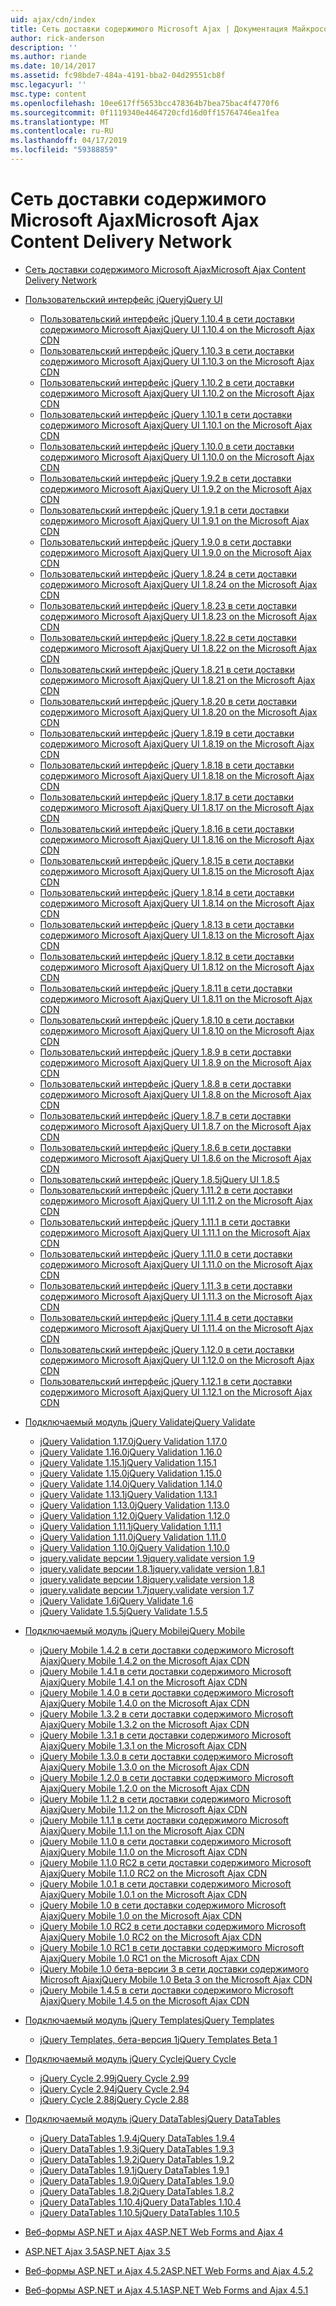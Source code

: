 ```yaml
---
uid: ajax/cdn/index
title: Сеть доставки содержимого Microsoft Ajax | Документация Майкрософт
author: rick-anderson
description: ''
ms.author: riande
ms.date: 10/14/2017
ms.assetid: fc98bde7-484a-4191-bba2-04d29551cb8f
msc.legacyurl: ''
msc.type: content
ms.openlocfilehash: 10ee617ff5653bcc478364b7bea75bac4f4770f6
ms.sourcegitcommit: 0f1119340e4464720cfd16d0ff15764746ea1fea
ms.translationtype: MT
ms.contentlocale: ru-RU
ms.lasthandoff: 04/17/2019
ms.locfileid: "59388859"
---
```

# <a name="microsoft-ajax-content-delivery-network"></a><span data-ttu-id="a4d30-102">Сеть доставки содержимого Microsoft Ajax</span><span class="sxs-lookup"><span data-stu-id="a4d30-102">Microsoft Ajax Content Delivery Network</span></span>

- [<span data-ttu-id="a4d30-103">Сеть доставки содержимого Microsoft Ajax</span><span class="sxs-lookup"><span data-stu-id="a4d30-103">Microsoft Ajax Content Delivery Network</span></span>](overview.md)
- [<span data-ttu-id="a4d30-104">Пользовательский интерфейс jQuery</span><span class="sxs-lookup"><span data-stu-id="a4d30-104">jQuery UI</span></span>](jquery-ui/index.md)

    - [<span data-ttu-id="a4d30-105">Пользовательский интерфейс jQuery 1.10.4 в сети доставки содержимого Microsoft Ajax</span><span class="sxs-lookup"><span data-stu-id="a4d30-105">jQuery UI 1.10.4 on the Microsoft Ajax CDN</span></span>](jquery-ui/cdnjqueryui1104.md)
    - [<span data-ttu-id="a4d30-106">Пользовательский интерфейс jQuery 1.10.3 в сети доставки содержимого Microsoft Ajax</span><span class="sxs-lookup"><span data-stu-id="a4d30-106">jQuery UI 1.10.3 on the Microsoft Ajax CDN</span></span>](jquery-ui/cdnjqueryui1103.md)
    - [<span data-ttu-id="a4d30-107">Пользовательский интерфейс jQuery 1.10.2 в сети доставки содержимого Microsoft Ajax</span><span class="sxs-lookup"><span data-stu-id="a4d30-107">jQuery UI 1.10.2 on the Microsoft Ajax CDN</span></span>](jquery-ui/cdnjqueryui1102.md)
    - [<span data-ttu-id="a4d30-108">Пользовательский интерфейс jQuery 1.10.1 в сети доставки содержимого Microsoft Ajax</span><span class="sxs-lookup"><span data-stu-id="a4d30-108">jQuery UI 1.10.1 on the Microsoft Ajax CDN</span></span>](jquery-ui/cdnjqueryui1101.md)
    - [<span data-ttu-id="a4d30-109">Пользовательский интерфейс jQuery 1.10.0 в сети доставки содержимого Microsoft Ajax</span><span class="sxs-lookup"><span data-stu-id="a4d30-109">jQuery UI 1.10.0 on the Microsoft Ajax CDN</span></span>](jquery-ui/cdnjqueryui1100.md)
    - [<span data-ttu-id="a4d30-110">Пользовательский интерфейс jQuery 1.9.2 в сети доставки содержимого Microsoft Ajax</span><span class="sxs-lookup"><span data-stu-id="a4d30-110">jQuery UI 1.9.2 on the Microsoft Ajax CDN</span></span>](jquery-ui/cdnjqueryui192.md)
    - [<span data-ttu-id="a4d30-111">Пользовательский интерфейс jQuery 1.9.1 в сети доставки содержимого Microsoft Ajax</span><span class="sxs-lookup"><span data-stu-id="a4d30-111">jQuery UI 1.9.1 on the Microsoft Ajax CDN</span></span>](jquery-ui/cdnjqueryui191.md)
    - [<span data-ttu-id="a4d30-112">Пользовательский интерфейс jQuery 1.9.0 в сети доставки содержимого Microsoft Ajax</span><span class="sxs-lookup"><span data-stu-id="a4d30-112">jQuery UI 1.9.0 on the Microsoft Ajax CDN</span></span>](jquery-ui/cdnjqueryui190.md)
    - [<span data-ttu-id="a4d30-113">Пользовательский интерфейс jQuery 1.8.24 в сети доставки содержимого Microsoft Ajax</span><span class="sxs-lookup"><span data-stu-id="a4d30-113">jQuery UI 1.8.24 on the Microsoft Ajax CDN</span></span>](jquery-ui/cdnjqueryui1824.md)
    - [<span data-ttu-id="a4d30-114">Пользовательский интерфейс jQuery 1.8.23 в сети доставки содержимого Microsoft Ajax</span><span class="sxs-lookup"><span data-stu-id="a4d30-114">jQuery UI 1.8.23 on the Microsoft Ajax CDN</span></span>](jquery-ui/cdnjqueryui1823.md)
    - [<span data-ttu-id="a4d30-115">Пользовательский интерфейс jQuery 1.8.22 в сети доставки содержимого Microsoft Ajax</span><span class="sxs-lookup"><span data-stu-id="a4d30-115">jQuery UI 1.8.22 on the Microsoft Ajax CDN</span></span>](jquery-ui/cdnjqueryui1822.md)
    - [<span data-ttu-id="a4d30-116">Пользовательский интерфейс jQuery 1.8.21 в сети доставки содержимого Microsoft Ajax</span><span class="sxs-lookup"><span data-stu-id="a4d30-116">jQuery UI 1.8.21 on the Microsoft Ajax CDN</span></span>](jquery-ui/cdnjqueryui1821.md)
    - [<span data-ttu-id="a4d30-117">Пользовательский интерфейс jQuery 1.8.20 в сети доставки содержимого Microsoft Ajax</span><span class="sxs-lookup"><span data-stu-id="a4d30-117">jQuery UI 1.8.20 on the Microsoft Ajax CDN</span></span>](jquery-ui/cdnjqueryui1820.md)
    - [<span data-ttu-id="a4d30-118">Пользовательский интерфейс jQuery 1.8.19 в сети доставки содержимого Microsoft Ajax</span><span class="sxs-lookup"><span data-stu-id="a4d30-118">jQuery UI 1.8.19 on the Microsoft Ajax CDN</span></span>](jquery-ui/cdnjqueryui1819.md)
    - [<span data-ttu-id="a4d30-119">Пользовательский интерфейс jQuery 1.8.18 в сети доставки содержимого Microsoft Ajax</span><span class="sxs-lookup"><span data-stu-id="a4d30-119">jQuery UI 1.8.18 on the Microsoft Ajax CDN</span></span>](jquery-ui/cdnjqueryui1818.md)
    - [<span data-ttu-id="a4d30-120">Пользовательский интерфейс jQuery 1.8.17 в сети доставки содержимого Microsoft Ajax</span><span class="sxs-lookup"><span data-stu-id="a4d30-120">jQuery UI 1.8.17 on the Microsoft Ajax CDN</span></span>](jquery-ui/cdnjqueryui1817.md)
    - [<span data-ttu-id="a4d30-121">Пользовательский интерфейс jQuery 1.8.16 в сети доставки содержимого Microsoft Ajax</span><span class="sxs-lookup"><span data-stu-id="a4d30-121">jQuery UI 1.8.16 on the Microsoft Ajax CDN</span></span>](jquery-ui/cdnjqueryui1816.md)
    - [<span data-ttu-id="a4d30-122">Пользовательский интерфейс jQuery 1.8.15 в сети доставки содержимого Microsoft Ajax</span><span class="sxs-lookup"><span data-stu-id="a4d30-122">jQuery UI 1.8.15 on the Microsoft Ajax CDN</span></span>](jquery-ui/cdnjqueryui1815.md)
    - [<span data-ttu-id="a4d30-123">Пользовательский интерфейс jQuery 1.8.14 в сети доставки содержимого Microsoft Ajax</span><span class="sxs-lookup"><span data-stu-id="a4d30-123">jQuery UI 1.8.14 on the Microsoft Ajax CDN</span></span>](jquery-ui/cdnjqueryui1814.md)
    - [<span data-ttu-id="a4d30-124">Пользовательский интерфейс jQuery 1.8.13 в сети доставки содержимого Microsoft Ajax</span><span class="sxs-lookup"><span data-stu-id="a4d30-124">jQuery UI 1.8.13 on the Microsoft Ajax CDN</span></span>](jquery-ui/cdnjqueryui1813.md)
    - [<span data-ttu-id="a4d30-125">Пользовательский интерфейс jQuery 1.8.12 в сети доставки содержимого Microsoft Ajax</span><span class="sxs-lookup"><span data-stu-id="a4d30-125">jQuery UI 1.8.12 on the Microsoft Ajax CDN</span></span>](jquery-ui/cdnjqueryui1812.md)
    - [<span data-ttu-id="a4d30-126">Пользовательский интерфейс jQuery 1.8.11 в сети доставки содержимого Microsoft Ajax</span><span class="sxs-lookup"><span data-stu-id="a4d30-126">jQuery UI 1.8.11 on the Microsoft Ajax CDN</span></span>](jquery-ui/cdnjqueryui1811.md)
    - [<span data-ttu-id="a4d30-127">Пользовательский интерфейс jQuery 1.8.10 в сети доставки содержимого Microsoft Ajax</span><span class="sxs-lookup"><span data-stu-id="a4d30-127">jQuery UI 1.8.10 on the Microsoft Ajax CDN</span></span>](jquery-ui/cdnjqueryui1910.md)
    - [<span data-ttu-id="a4d30-128">Пользовательский интерфейс jQuery 1.8.9 в сети доставки содержимого Microsoft Ajax</span><span class="sxs-lookup"><span data-stu-id="a4d30-128">jQuery UI 1.8.9 on the Microsoft Ajax CDN</span></span>](jquery-ui/cdnjqueryui189.md)
    - [<span data-ttu-id="a4d30-129">Пользовательский интерфейс jQuery 1.8.8 в сети доставки содержимого Microsoft Ajax</span><span class="sxs-lookup"><span data-stu-id="a4d30-129">jQuery UI 1.8.8 on the Microsoft Ajax CDN</span></span>](jquery-ui/cdnjqueryui188.md)
    - [<span data-ttu-id="a4d30-130">Пользовательский интерфейс jQuery 1.8.7 в сети доставки содержимого Microsoft Ajax</span><span class="sxs-lookup"><span data-stu-id="a4d30-130">jQuery UI 1.8.7 on the Microsoft Ajax CDN</span></span>](jquery-ui/cdnjqueryui187.md)
    - [<span data-ttu-id="a4d30-131">Пользовательский интерфейс jQuery 1.8.6 в сети доставки содержимого Microsoft Ajax</span><span class="sxs-lookup"><span data-stu-id="a4d30-131">jQuery UI 1.8.6 on the Microsoft Ajax CDN</span></span>](jquery-ui/cdnjqueryui186.md)
    - [<span data-ttu-id="a4d30-132">Пользовательский интерфейс jQuery 1.8.5</span><span class="sxs-lookup"><span data-stu-id="a4d30-132">jQuery UI 1.8.5</span></span>](jquery-ui/cdnjqueryui185.md)
    - [<span data-ttu-id="a4d30-133">Пользовательский интерфейс jQuery 1.11.2 в сети доставки содержимого Microsoft Ajax</span><span class="sxs-lookup"><span data-stu-id="a4d30-133">jQuery UI 1.11.2 on the Microsoft Ajax CDN</span></span>](jquery-ui/cdnjqueryui1112.md)
    - [<span data-ttu-id="a4d30-134">Пользовательский интерфейс jQuery 1.11.1 в сети доставки содержимого Microsoft Ajax</span><span class="sxs-lookup"><span data-stu-id="a4d30-134">jQuery UI 1.11.1 on the Microsoft Ajax CDN</span></span>](jquery-ui/cdnjqueryui1111.md)
    - [<span data-ttu-id="a4d30-135">Пользовательский интерфейс jQuery 1.11.0 в сети доставки содержимого Microsoft Ajax</span><span class="sxs-lookup"><span data-stu-id="a4d30-135">jQuery UI 1.11.0 on the Microsoft Ajax CDN</span></span>](jquery-ui/cdnjqueryui1110.md)
    - [<span data-ttu-id="a4d30-136">Пользовательский интерфейс jQuery 1.11.3 в сети доставки содержимого Microsoft Ajax</span><span class="sxs-lookup"><span data-stu-id="a4d30-136">jQuery UI 1.11.3 on the Microsoft Ajax CDN</span></span>](jquery-ui/cdnjqueryui1113.md)
    - [<span data-ttu-id="a4d30-137">Пользовательский интерфейс jQuery 1.11.4 в сети доставки содержимого Microsoft Ajax</span><span class="sxs-lookup"><span data-stu-id="a4d30-137">jQuery UI 1.11.4 on the Microsoft Ajax CDN</span></span>](jquery-ui/cdnjqueryui1114.md)
    - [<span data-ttu-id="a4d30-138">Пользовательский интерфейс jQuery 1.12.0 в сети доставки содержимого Microsoft Ajax</span><span class="sxs-lookup"><span data-stu-id="a4d30-138">jQuery UI 1.12.0 on the Microsoft Ajax CDN</span></span>](jquery-ui/cdnjqueryui1120.md)
    - [<span data-ttu-id="a4d30-139">Пользовательский интерфейс jQuery 1.12.1 в сети доставки содержимого Microsoft Ajax</span><span class="sxs-lookup"><span data-stu-id="a4d30-139">jQuery UI 1.12.1 on the Microsoft Ajax CDN</span></span>](jquery-ui/cdnjqueryui1121.md)
- [<span data-ttu-id="a4d30-140">Подключаемый модуль jQuery Validate</span><span class="sxs-lookup"><span data-stu-id="a4d30-140">jQuery Validate</span></span>](jquery-validate/index.md)

    - [<span data-ttu-id="a4d30-141">jQuery Validation 1.17.0</span><span class="sxs-lookup"><span data-stu-id="a4d30-141">jQuery Validation 1.17.0</span></span>](jquery-validate/cdnjqueryvalidate1170.md)
    - [<span data-ttu-id="a4d30-142">jQuery Validate 1.16.0</span><span class="sxs-lookup"><span data-stu-id="a4d30-142">jQuery Validation 1.16.0</span></span>](jquery-validate/cdnjqueryvalidate1160.md)
    - [<span data-ttu-id="a4d30-143">jQuery Validate 1.15.1</span><span class="sxs-lookup"><span data-stu-id="a4d30-143">jQuery Validation 1.15.1</span></span>](jquery-validate/cdnjqueryvalidate1151.md)
    - [<span data-ttu-id="a4d30-144">jQuery Validate 1.15.0</span><span class="sxs-lookup"><span data-stu-id="a4d30-144">jQuery Validation 1.15.0</span></span>](jquery-validate/cdnjqueryvalidate1150.md)
    - [<span data-ttu-id="a4d30-145">jQuery Validate 1.14.0</span><span class="sxs-lookup"><span data-stu-id="a4d30-145">jQuery Validation 1.14.0</span></span>](jquery-validate/cdnjqueryvalidate1140.md)
    - [<span data-ttu-id="a4d30-146">jQuery Validate 1.13.1</span><span class="sxs-lookup"><span data-stu-id="a4d30-146">jQuery Validation 1.13.1</span></span>](jquery-validate/cdnjqueryvalidate1131.md)
    - [<span data-ttu-id="a4d30-147">jQuery Validation 1.13.0</span><span class="sxs-lookup"><span data-stu-id="a4d30-147">jQuery Validation 1.13.0</span></span>](jquery-validate/cdnjqueryvalidate1130.md)
    - [<span data-ttu-id="a4d30-148">jQuery Validation 1.12.0</span><span class="sxs-lookup"><span data-stu-id="a4d30-148">jQuery Validation 1.12.0</span></span>](jquery-validate/cdnjqueryvalidate1120.md)
    - [<span data-ttu-id="a4d30-149">jQuery Validation 1.11.1</span><span class="sxs-lookup"><span data-stu-id="a4d30-149">jQuery Validation 1.11.1</span></span>](jquery-validate/cdnjqueryvalidate1111.md)
    - [<span data-ttu-id="a4d30-150">jQuery Validation 1.11.0</span><span class="sxs-lookup"><span data-stu-id="a4d30-150">jQuery Validation 1.11.0</span></span>](jquery-validate/cdnjqueryvalidate111.md)
    - [<span data-ttu-id="a4d30-151">jQuery Validation 1.10.0</span><span class="sxs-lookup"><span data-stu-id="a4d30-151">jQuery Validation 1.10.0</span></span>](jquery-validate/cdnjqueryvalidate110.md)
    - [<span data-ttu-id="a4d30-152">jquery.validate версии 1.9</span><span class="sxs-lookup"><span data-stu-id="a4d30-152">jquery.validate version 1.9</span></span>](jquery-validate/cdnjqueryvalidate19.md)
    - [<span data-ttu-id="a4d30-153">jquery.validate версии 1.8.1</span><span class="sxs-lookup"><span data-stu-id="a4d30-153">jquery.validate version 1.8.1</span></span>](jquery-validate/cdnjqueryvalidate181.md)
    - [<span data-ttu-id="a4d30-154">jquery.validate версии 1.8</span><span class="sxs-lookup"><span data-stu-id="a4d30-154">jquery.validate version 1.8</span></span>](jquery-validate/cdnjqueryvalidate18.md)
    - [<span data-ttu-id="a4d30-155">jquery.validate версии 1.7</span><span class="sxs-lookup"><span data-stu-id="a4d30-155">jquery.validate version 1.7</span></span>](jquery-validate/cdnjqueryvalidate17.md)
    - [<span data-ttu-id="a4d30-156">jQuery Validate 1.6</span><span class="sxs-lookup"><span data-stu-id="a4d30-156">jQuery Validate 1.6</span></span>](jquery-validate/cdnjqueryvalidate16.md)
    - [<span data-ttu-id="a4d30-157">jQuery Validate 1.5.5</span><span class="sxs-lookup"><span data-stu-id="a4d30-157">jQuery Validate 1.5.5</span></span>](jquery-validate/cdnjqueryvalidate155.md)
- [<span data-ttu-id="a4d30-158">Подключаемый модуль jQuery Mobile</span><span class="sxs-lookup"><span data-stu-id="a4d30-158">jQuery Mobile</span></span>](jquery-mobile/index.md)

    - [<span data-ttu-id="a4d30-159">jQuery Mobile 1.4.2 в сети доставки содержимого Microsoft Ajax</span><span class="sxs-lookup"><span data-stu-id="a4d30-159">jQuery Mobile 1.4.2 on the Microsoft Ajax CDN</span></span>](jquery-mobile/cdnjquerymobile142.md)
    - [<span data-ttu-id="a4d30-160">jQuery Mobile 1.4.1 в сети доставки содержимого Microsoft Ajax</span><span class="sxs-lookup"><span data-stu-id="a4d30-160">jQuery Mobile 1.4.1 on the Microsoft Ajax CDN</span></span>](jquery-mobile/cdnjquerymobile141.md)
    - [<span data-ttu-id="a4d30-161">jQuery Mobile 1.4.0 в сети доставки содержимого Microsoft Ajax</span><span class="sxs-lookup"><span data-stu-id="a4d30-161">jQuery Mobile 1.4.0 on the Microsoft Ajax CDN</span></span>](jquery-mobile/cdnjquerymobile140.md)
    - [<span data-ttu-id="a4d30-162">jQuery Mobile 1.3.2 в сети доставки содержимого Microsoft Ajax</span><span class="sxs-lookup"><span data-stu-id="a4d30-162">jQuery Mobile 1.3.2 on the Microsoft Ajax CDN</span></span>](jquery-mobile/cdnjquerymobile132.md)
    - [<span data-ttu-id="a4d30-163">jQuery Mobile 1.3.1 в сети доставки содержимого Microsoft Ajax</span><span class="sxs-lookup"><span data-stu-id="a4d30-163">jQuery Mobile 1.3.1 on the Microsoft Ajax CDN</span></span>](jquery-mobile/cdnjquerymobile131.md)
    - [<span data-ttu-id="a4d30-164">jQuery Mobile 1.3.0 в сети доставки содержимого Microsoft Ajax</span><span class="sxs-lookup"><span data-stu-id="a4d30-164">jQuery Mobile 1.3.0 on the Microsoft Ajax CDN</span></span>](jquery-mobile/cdnjquerymobile130.md)
    - [<span data-ttu-id="a4d30-165">jQuery Mobile 1.2.0 в сети доставки содержимого Microsoft Ajax</span><span class="sxs-lookup"><span data-stu-id="a4d30-165">jQuery Mobile 1.2.0 on the Microsoft Ajax CDN</span></span>](jquery-mobile/cdnjquerymobile120.md)
    - [<span data-ttu-id="a4d30-166">jQuery Mobile 1.1.2 в сети доставки содержимого Microsoft Ajax</span><span class="sxs-lookup"><span data-stu-id="a4d30-166">jQuery Mobile 1.1.2 on the Microsoft Ajax CDN</span></span>](jquery-mobile/cdnjquerymobile112.md)
    - [<span data-ttu-id="a4d30-167">jQuery Mobile 1.1.1 в сети доставки содержимого Microsoft Ajax</span><span class="sxs-lookup"><span data-stu-id="a4d30-167">jQuery Mobile 1.1.1 on the Microsoft Ajax CDN</span></span>](jquery-mobile/cdnjquerymobile111.md)
    - [<span data-ttu-id="a4d30-168">jQuery Mobile 1.1.0 в сети доставки содержимого Microsoft Ajax</span><span class="sxs-lookup"><span data-stu-id="a4d30-168">jQuery Mobile 1.1.0 on the Microsoft Ajax CDN</span></span>](jquery-mobile/cdnjquerymobile110.md)
    - [<span data-ttu-id="a4d30-169">jQuery Mobile 1.1.0 RC2 в сети доставки содержимого Microsoft Ajax</span><span class="sxs-lookup"><span data-stu-id="a4d30-169">jQuery Mobile 1.1.0 RC2 on the Microsoft Ajax CDN</span></span>](jquery-mobile/cdnjquerymobile110rc2.md)
    - [<span data-ttu-id="a4d30-170">jQuery Mobile 1.0.1 в сети доставки содержимого Microsoft Ajax</span><span class="sxs-lookup"><span data-stu-id="a4d30-170">jQuery Mobile 1.0.1 on the Microsoft Ajax CDN</span></span>](jquery-mobile/cdnjquerymobile101.md)
    - [<span data-ttu-id="a4d30-171">jQuery Mobile 1.0 в сети доставки содержимого Microsoft Ajax</span><span class="sxs-lookup"><span data-stu-id="a4d30-171">jQuery Mobile 1.0 on the Microsoft Ajax CDN</span></span>](jquery-mobile/cdnjquerymobile10.md)
    - [<span data-ttu-id="a4d30-172">jQuery Mobile 1.0 RC2 в сети доставки содержимого Microsoft Ajax</span><span class="sxs-lookup"><span data-stu-id="a4d30-172">jQuery Mobile 1.0 RC2 on the Microsoft Ajax CDN</span></span>](jquery-mobile/cdnjquerymobile10rc2.md)
    - [<span data-ttu-id="a4d30-173">jQuery Mobile 1.0 RC1 в сети доставки содержимого Microsoft Ajax</span><span class="sxs-lookup"><span data-stu-id="a4d30-173">jQuery Mobile 1.0 RC1 on the Microsoft Ajax CDN</span></span>](jquery-mobile/cdnjquerymobile10rc1.md)
    - [<span data-ttu-id="a4d30-174">jQuery Mobile 1.0 бета-версии 3 в сети доставки содержимого Microsoft Ajax</span><span class="sxs-lookup"><span data-stu-id="a4d30-174">jQuery Mobile 1.0 Beta 3 on the Microsoft Ajax CDN</span></span>](jquery-mobile/cdnjquerymobile10b3.md)
    - [<span data-ttu-id="a4d30-175">jQuery Mobile 1.4.5 в сети доставки содержимого Microsoft Ajax</span><span class="sxs-lookup"><span data-stu-id="a4d30-175">jQuery Mobile 1.4.5 on the Microsoft Ajax CDN</span></span>](jquery-mobile/cdnjquerymobile145.md)
- [<span data-ttu-id="a4d30-176">Подключаемый модуль jQuery Templates</span><span class="sxs-lookup"><span data-stu-id="a4d30-176">jQuery Templates</span></span>](jquery-templates/index.md)

    - [<span data-ttu-id="a4d30-177">jQuery Templates, бета-версия 1</span><span class="sxs-lookup"><span data-stu-id="a4d30-177">jQuery Templates Beta 1</span></span>](jquery-templates/cdnjquerytemplatesbeta1.md)
- [<span data-ttu-id="a4d30-178">Подключаемый модуль jQuery Cycle</span><span class="sxs-lookup"><span data-stu-id="a4d30-178">jQuery Cycle</span></span>](jquery-cycle/index.md)

    - [<span data-ttu-id="a4d30-179">jQuery Cycle 2.99</span><span class="sxs-lookup"><span data-stu-id="a4d30-179">jQuery Cycle 2.99</span></span>](jquery-cycle/cdnjquerycycle299.md)
    - [<span data-ttu-id="a4d30-180">jQuery Cycle 2.94</span><span class="sxs-lookup"><span data-stu-id="a4d30-180">jQuery Cycle 2.94</span></span>](jquery-cycle/cdnjquerycycle294.md)
    - [<span data-ttu-id="a4d30-181">jQuery Cycle 2.88</span><span class="sxs-lookup"><span data-stu-id="a4d30-181">jQuery Cycle 2.88</span></span>](jquery-cycle/cdnjquerycycle288.md)
- [<span data-ttu-id="a4d30-182">Подключаемый модуль jQuery DataTables</span><span class="sxs-lookup"><span data-stu-id="a4d30-182">jQuery DataTables</span></span>](jquery-datatables/index.md)

    - [<span data-ttu-id="a4d30-183">jQuery DataTables 1.9.4</span><span class="sxs-lookup"><span data-stu-id="a4d30-183">jQuery DataTables 1.9.4</span></span>](jquery-datatables/cdnjquerydatatables194.md)
    - [<span data-ttu-id="a4d30-184">jQuery DataTables 1.9.3</span><span class="sxs-lookup"><span data-stu-id="a4d30-184">jQuery DataTables 1.9.3</span></span>](jquery-datatables/cdnjquerydatatables193.md)
    - [<span data-ttu-id="a4d30-185">jQuery DataTables 1.9.2</span><span class="sxs-lookup"><span data-stu-id="a4d30-185">jQuery DataTables 1.9.2</span></span>](jquery-datatables/cdnjquerydatatables192.md)
    - [<span data-ttu-id="a4d30-186">jQuery DataTables 1.9.1</span><span class="sxs-lookup"><span data-stu-id="a4d30-186">jQuery DataTables 1.9.1</span></span>](jquery-datatables/cdnjquerydatatables191.md)
    - [<span data-ttu-id="a4d30-187">jQuery DataTables 1.9.0</span><span class="sxs-lookup"><span data-stu-id="a4d30-187">jQuery DataTables 1.9.0</span></span>](jquery-datatables/cdnjquerydatatables190.md)
    - [<span data-ttu-id="a4d30-188">jQuery DataTables 1.8.2</span><span class="sxs-lookup"><span data-stu-id="a4d30-188">jQuery DataTables 1.8.2</span></span>](jquery-datatables/cdnjquerydatatables182.md)
    - [<span data-ttu-id="a4d30-189">jQuery DataTables 1.10.4</span><span class="sxs-lookup"><span data-stu-id="a4d30-189">jQuery DataTables 1.10.4</span></span>](jquery-datatables/cdnjquerydatatables104.md)
    - [<span data-ttu-id="a4d30-190">jQuery DataTables 1.10.5</span><span class="sxs-lookup"><span data-stu-id="a4d30-190">jQuery DataTables 1.10.5</span></span>](jquery-datatables/cdnjquerydatatables105.md)
- [<span data-ttu-id="a4d30-191">Веб-формы ASP.NET и Ajax 4</span><span class="sxs-lookup"><span data-stu-id="a4d30-191">ASP.NET Web Forms and Ajax 4</span></span>](cdnajax4.md)
- [<span data-ttu-id="a4d30-192">ASP.NET Ajax 3.5</span><span class="sxs-lookup"><span data-stu-id="a4d30-192">ASP.NET Ajax 3.5</span></span>](cdnajax35.md)
- [<span data-ttu-id="a4d30-193">Веб-формы ASP.NET и Ajax 4.5.2</span><span class="sxs-lookup"><span data-stu-id="a4d30-193">ASP.NET Web Forms and Ajax 4.5.2</span></span>](cdnajax452.md)
- [<span data-ttu-id="a4d30-194">Веб-формы ASP.NET и Ajax 4.5.1</span><span class="sxs-lookup"><span data-stu-id="a4d30-194">ASP.NET Web Forms and Ajax 4.5.1</span></span>](cdnajax451.md)
